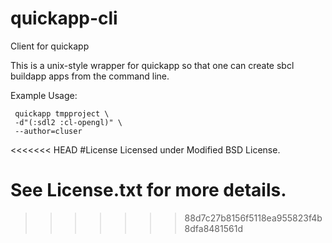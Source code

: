 # quickapp-cli
Client for quickapp

This is a unix-style wrapper for quickapp so that one can create sbcl buildapp apps from the command line.

Example Usage:
```shell 
 quickapp tmpproject \
 -d"(:sdl2 :cl-opengl)" \
 --author=cluser
```
<<<<<<< HEAD
#License
Licensed under Modified BSD License.

See License.txt for more details.
=======
>>>>>>> 88d7c27b8156f5118ea955823f4b8dfa8481561d
